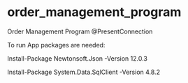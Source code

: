 # order_management_program
Order Management Program @PresentConnection

To run App packages are needed:

Install-Package Newtonsoft.Json -Version 12.0.3

Install-Package System.Data.SqlClient -Version 4.8.2
